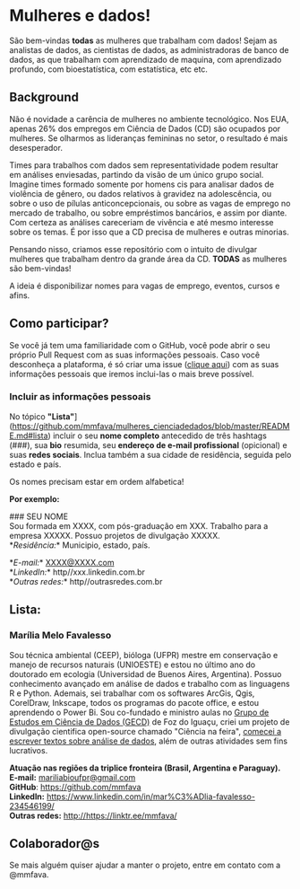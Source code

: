 # Mulheres e dados!

São bem-vindas **todas** as mulheres que trabalham com dados! Sejam as analistas de dados, as cientistas de dados, as administradoras de banco de dados, as que trabalham com aprendizado de maquina, com aprendizado profundo, com bioestatística, com estatística, etc etc. 

## Background
Não é novidade a carência de mulheres no ambiente tecnológico. Nos EUA, apenas 26% dos empregos em Ciência de Dados (CD) são ocupados por mulheres. Se olharmos as lideranças femininas no setor, o resultado é mais desesperador. 

Times para trabalhos com dados sem representatividade podem resultar em análises enviesadas, partindo da visão de um único grupo social. Imagine times formado somente por homens cis para analisar dados de violência de gênero, ou dados relativos à gravidez na adolescência, ou sobre o uso de pílulas anticoncepcionais, ou sobre as vagas de emprego no mercado de trabalho, ou sobre empréstimos bancários, e assim por diante. Com certeza as análises careceriam de vivência e até mesmo interesse sobre os temas. É por isso que a CD precisa de mulheres e outras minorias. 

Pensando nisso, criamos esse repositório com o intuito de divulgar mulheres que trabalham dentro da grande área da CD. 
**TODAS** as mulheres são bem-vindas! 

A ideia é disponibilizar nomes para vagas de emprego, eventos, cursos e afins. 

## Como participar?
Se você já tem uma familiaridade com o GitHub, você pode abrir o seu próprio Pull Request com as suas informações pessoais. Caso você desconheça a plataforma, é só criar uma issue ([clique aqui](https://github.com/mmfava/mulheres_cienciadedados/issues/new)) com as suas informações pessoais que iremos inclui-las o mais breve possível. 

### Incluir as informações pessoais

No tópico **"Lista"**](https://github.com/mmfava/mulheres_cienciadedados/blob/master/README.md#lista) incluir o seu **nome completo** antecedido de três hashtags (###), sua **bio** resumida, seu **endereço de e-mail profissional** (opicional) e suas **redes sociais**. Inclua também a sua cidade de residência, seguida pelo estado e país. <br />

Os nomes precisam estar em ordem alfabetica!

**Por exemplo:**

\### SEU NOME <br />
Sou formada em XXXX, com pós-graduação em XXX. Trabalho para a empresa XXXXX. Possuo projetos de divulgação XXXXX. <br />
\**Residência:** Municipio, estado, país. 

\**E-mail:** XXXX@XXXX.com <br />
\**LinkedIn:**  http//xxx.linkedin.com.br <br />
\**Outras redes:** http//outrasredes.com.br <br />

## Lista:

### Marília Melo Favalesso
Sou técnica ambiental (CEEP), bióloga (UFPR) mestre em conservação e manejo de recursos naturais (UNIOESTE) e estou no último ano do doutorado em ecologia (Universidad de
Buenos Aires, Argentina). Possuo conhecimento avançado em análise de dados e trabalho com as linguagens R e Python. Ademais, sei trabalhar com os softwares ArcGis, Qgis, CorelDraw, Inkscape, todos os programas do pacote office, e estou aprendendo o Power Bi. Sou co-fundado e ministro aulas no [Grupo de Estudos em Ciência de Dados (GECD)](https://github.com/gecdfoz/GECD) de Foz do Iguaçu, criei um projeto de divulgação cientifica open-source chamado "Ciência na feira", [comecei a escrever textos sobre análise de dados](https://medium.com/@mmfava), além de outras atividades sem fins lucrativos. <br />

**Atuação nas regiões da triplice fronteira (Brasil, Argentina e Paraguay).** <br />
**E-mail:** mariliabioufpr@gmail.com <br />
**GitHub**: <https://github.com/mmfava> <br />
**LinkedIn:** <https://www.linkedin.com/in/mar%C3%ADlia-favalesso-234546199/> <br />
**Outras redes:** <http://https://linktr.ee/mmfava/>

## Colaborador@s
Se mais alguém quiser ajudar a manter o projeto, entre em contato com a @mmfava. 




 


